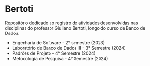 # Bertoti

Repositório dedicado ao registro de atividades desenvolvidas nas disciplinas do professor Giuliano Bertoti, longo do curso de Banco de Dados.

* Engenharia de Software - 2° semestre (2023)
* Laboratório de Banco de Dados III - 3° Semestre (2024)
* Padrões de Projeto - 4° Semestre (2024)
* Metodologia de Pesquisa - 4° Semestre (2024)
